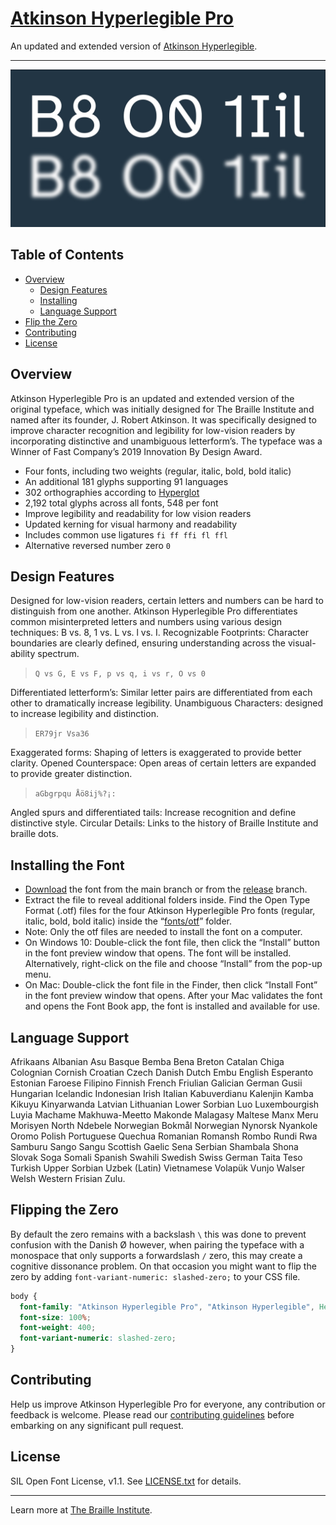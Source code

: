 # [Atkinson Hyperlegible Pro](https://jacobxperez.github.io/atkinson-hyperlegible-pro/)

An updated and extended version of [Atkinson Hyperlegible](https://github.com/googlefonts/atkinson-hyperlegible).

---
![banner](docs/banner.jpg)

## Table of Contents

* [Overview](#overview)
  * [Design Features](#design-features)
  * [Installing](#installing-the-font)
  * [Language Support](#language-support)
* [Flip the Zero](#flipping-the-zero)
* [Contributing](#contributing)
* [License](#license)

## Overview

Atkinson Hyperlegible Pro is an updated and extended version of the original typeface, which was initially designed for The Braille Institute and named after its founder, J. Robert Atkinson. It was specifically designed to improve character recognition and legibility for low-vision readers by incorporating distinctive and unambiguous letterform’s. The typeface was a Winner of Fast Company’s 2019 Innovation By Design Award.

* Four fonts, including two weights (regular, italic, bold, bold italic)
* An additional 181 glyphs supporting 91 languages
* 302 orthographies according to [Hyperglot](https://hyperglot.rosettatype.com/)
* 2,192 total glyphs across all fonts, 548 per font
* Improve legibility and readability for low vision readers
* Updated kerning for visual harmony and readability
* Includes common use ligatures `fi ff ffi fl ffl`
* Alternative reversed number zero `0`

## Design Features

Designed for low-vision readers, certain letters and numbers can be hard to distinguish from one another. Atkinson Hyperlegible Pro differentiates common misinterpreted letters and numbers using various design techniques: B vs. 8, 1 vs. L vs. l vs. I. Recognizable Footprints: Character boundaries are clearly defined, ensuring understanding across the visual-ability spectrum.

> `Q vs G, E vs F, p vs q, i vs r, O vs 0`

Differentiated letterform’s: Similar letter pairs are differentiated from each other to dramatically increase legibility. Unambiguous Characters: designed to increase legibility and distinction.

> `ER79jr Vsa36`

Exaggerated forms: Shaping of letters is exaggerated to provide better clarity. Opened Counterspace: Open areas of certain letters are expanded to provide greater distinction.

> `aGbgrpqu Åö8ij%?¡:`

Angled spurs and differentiated tails: Increase recognition and define distinctive style. Circular Details: Links to the history of Braille Institute and braille dots.

## Installing the Font

* [Download](https://github.com/jacobxperez/atkinson-hyperlegible-pro/archive/refs/heads/main.zip) the font from the main branch or from the [release](https://github.com/jacobxperez/atkinson-hyperlegible-pro/archive/refs/heads/release.zip) branch.
* Extract the file to reveal additional folders inside. Find the Open Type Format (.otf) files for the four Atkinson Hyperlegible Pro fonts (regular, italic, bold, bold italic) inside the “[fonts/otf](https://github.com/jacobxperez/atkinson-hyperlegible-pro/tree/main/fonts/otf)” folder.
* Note: Only the otf files are needed to install the font on a computer.
* On Windows 10: Double-click the font file, then click the “Install” button in the font preview window that opens. The font will be installed. Alternatively, right-click on the file and choose “Install” from the pop-up menu.
* On Mac: Double-click the font file in the Finder, then click “Install Font” in the font preview window that opens. After your Mac validates the font and opens the Font Book app, the font is installed and available for use.

## Language Support

Afrikaans Albanian Asu Basque Bemba Bena Breton Catalan Chiga Colognian Cornish Croatian Czech Danish Dutch Embu English Esperanto Estonian Faroese Filipino Finnish French Friulian Galician German Gusii Hungarian Icelandic Indonesian Irish Italian Kabuverdianu Kalenjin Kamba Kikuyu Kinyarwanda Latvian Lithuanian Lower Sorbian Luo Luxembourgish Luyia Machame Makhuwa-Meetto Makonde Malagasy Maltese Manx Meru Morisyen North Ndebele Norwegian Bokmål Norwegian Nynorsk Nyankole Oromo Polish Portuguese Quechua Romanian Romansh Rombo Rundi Rwa Samburu Sango Sangu Scottish Gaelic Sena Serbian Shambala Shona Slovak Soga Somali Spanish Swahili Swedish Swiss German Taita Teso Turkish Upper Sorbian Uzbek (Latin) Vietnamese Volapük Vunjo Walser Welsh Western Frisian Zulu.

## Flipping the Zero

By default the zero remains with a backslash `\` this was done to prevent confusion with the Danish Ø however, when pairing the typeface with a monospace that only supports a forwardslash `/` zero, this may create a cognitive dissonance problem. On that occasion you might want to flip the zero by adding `font-variant-numeric: slashed-zero;` to your CSS file.

```css
body {
  font-family: "Atkinson Hyperlegible Pro", "Atkinson Hyperlegible", Helvetica, Arial, sans-serif;
  font-size: 100%;
  font-weight: 400;
  font-variant-numeric: slashed-zero;
}
```

## Contributing

Help us improve Atkinson Hyperlegible Pro for everyone, any contribution or feedback is welcome.
Please read our [contributing guidelines](https://github.com/jacobxperez/atkinson-hyperlegible-pro/blob/main/.github/CONTRIBUTING.md)
before embarking on any significant pull request.

## License

SIL Open Font License, v1.1. See [LICENSE.txt](LICENSE.txt) for details.

---

Learn more at [The Braille Institute](https://brailleinstitute.org/freefont).
